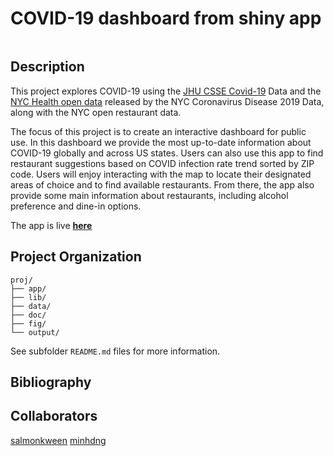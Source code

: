 # COVID-19 dashboard from shiny app


![]()

## Description

This project explores COVID-19 using the [JHU CSSE Covid-19](https://github.com/CSSEGISandData/COVID-19) Data and the [NYC Health open data](https://github.com/nychealth/coronavirus-data) released by the NYC Coronavirus Disease 2019 Data, along with the NYC open restaurant data.   

The focus of this project is to create an interactive dashboard for public use. In this dashboard we provide the most up-to-date information about COVID-19 globally and across US states. Users can also use this app to find restaurant suggestions based on COVID infection rate trend sorted by ZIP code. Users will enjoy interacting with the map to locate their designated areas of choice and to find available restaurants. From there, the app also provide some main information about restaurants, including alcohol preference and dine-in options.  

The app is live [**here**](https://minh-d-nguyen.shinyapps.io/covid-19-dashboard/)

## Project Organization

```
proj/
├── app/
├── lib/
├── data/
├── doc/
├── fig/
└── output/
```
See subfolder `README.md` files for more information. 

## Bibliography

## Collaborators

[salmonkween](https://github.com/salmonkween)
[minhdng](https://github.com/minhdng)
